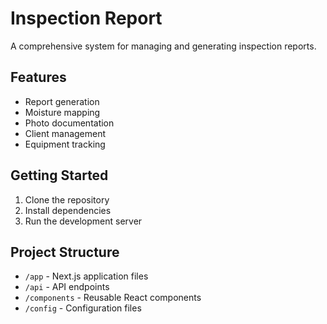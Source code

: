 # Inspection Report

A comprehensive system for managing and generating inspection reports.

## Features
- Report generation
- Moisture mapping
- Photo documentation
- Client management
- Equipment tracking

## Getting Started
1. Clone the repository
2. Install dependencies
3. Run the development server

## Project Structure
- `/app` - Next.js application files
- `/api` - API endpoints
- `/components` - Reusable React components
- `/config` - Configuration files
